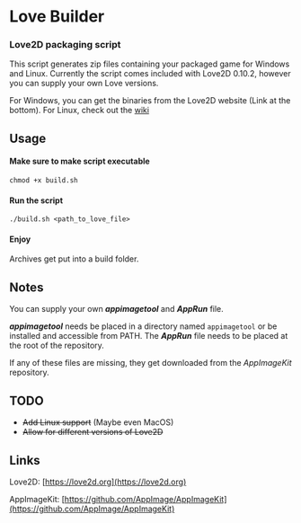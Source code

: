 # Love Builder
### Love2D packaging script

This script generates zip files containing your packaged game for Windows and Linux.
Currently the script comes included with Love2D 0.10.2, however you can supply your own Love versions.

For Windows, you can get the binaries from the Love2D website (Link at the bottom).
For Linux, check out the [wiki](https://love2d.org/wiki/Game_Distribution)

## Usage

#### Make sure to make script executable

```
chmod +x build.sh
```

#### Run the script

```
./build.sh <path_to_love_file>
```

#### Enjoy

Archives get put into a build folder.

## Notes

You can supply your own **_appimagetool_** and **_AppRun_** file.

**_appimagetool_** needs be placed in a directory named `appimagetool` or
be installed and accessible from PATH.
The **_AppRun_** file needs to be placed at the root of the repository.

If any of these files are missing, they get downloaded from the _AppImageKit_
repository.

## TODO

- ~~Add Linux support~~ (Maybe even MacOS)
- ~~Allow for different versions of Love2D~~

## Links

Love2D: [https://love2d.org](https://love2d.org)

AppImageKit: [https://github.com/AppImage/AppImageKit](https://github.com/AppImage/AppImageKit)
